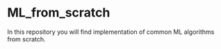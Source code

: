 # ML_from_scratch
In this repository you will find implementation of common ML algorithms from scratch.
